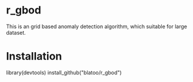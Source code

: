 # r_gbod
This is an grid based anomaly detection algorithm, which suitable for large dataset.

# Installation
library(devtools)
install_github("blatoo/r_gbod")
